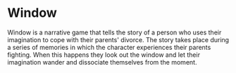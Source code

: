 # Window

Window is a narrative game that tells the story of a person who uses their imagination to cope with their parents' divorce. The story takes place during a series of memories in which the character experiences their parents fighting. When this happens they look out the window and let their imagination wander and dissociate themselves from the moment.
